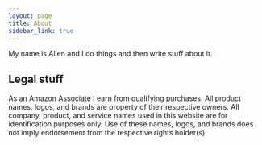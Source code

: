 ```yaml
---
layout: page
title: About
sidebar_link: true
---
```


My name is Allen and I do things and then write stuff about it.

## Legal stuff

As an Amazon Associate I earn from qualifying purchases. All product names, logos, and brands are property of their respective owners. All company, product, and service names used in this website are for identification purposes only. Use of these names, logos, and brands does not imply endorsement from the respective rights holder(s).